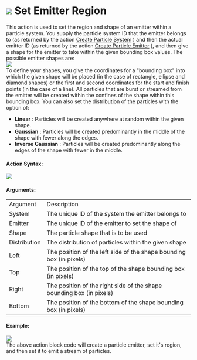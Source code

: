 #  ![](https://gms.magecorn.com/Manual/assets/Images/Scripting_Reference/Drag_And_Drop/Reference/Particles/i_Particles_Set_Emitter_Region.png) Set Emitter Region

This action is used to set the region and shape of an emitter within a
particle system. You supply the particle system ID that the emitter
belongs to (as returned by the action [Create Particle
System](Create_Particle_System) ) and then the actual emitter ID (as
returned by the action [Create Particle
Emitter](Create_Particle_Emitter) ), and then give a shape for the
emitter to take within the given bounding box values. The possible
emitter shapes are:  
![](https://gms.magecorn.com/Manual/assets/Images/Scripting_Reference/Drag_And_Drop/Reference/Particles/Emitter_Shapes.png)  
To define your shapes, you give the coordinates for a "bounding box"
into which the given shape will be placed (in the case of rectangle,
ellipse and diamond shapes) or the first and second coordinates for the
start and finish points (in the case of a line). All particles that are
burst or streamed from the emitter will be created within the confines
of the shape within this bounding box. You can also set the distribution
of the particles with the option of:

-   **Linear** : Particles will be created anywhere at random within the
    given shape.
-   **Gaussian** : Particles will be created predominantly in the middle
    of the shape with fewer along the edges.
-   **Inverse Gaussian** : Particles will be created predominantly along
    the edges of the shape with fewer in the middle.

#### Action Syntax:

  
![](https://gms.magecorn.com/Manual/assets/Images/Scripting_Reference/Drag_And_Drop/Reference/Particles/a_Particles_Set_Emitter_Region.png)  

#### Arguments:

|              |                                                                      |
|--------------|----------------------------------------------------------------------|
| Argument     | Description                                                          |
| System       | The unique ID of the system the emitter belongs to                   |
| Emitter      | The unique ID of the emitter to set the shape of                     |
| Shape        | The particle shape that is to be used                                |
| Distribution | The distribution of particles within the given shape                 |
| Left         | The position of the left side of the shape bounding box (in pixels)  |
| Top          | The position of the top of the shape bounding box (in pixels)        |
| Right        | The position of the right side of the shape bounding box (in pixels) |
| Bottom       | The position of the bottom of the shape bounding box (in pixels)     |

#### Example:

  
![](https://gms.magecorn.com/Manual/assets/Images/Scripting_Reference/Drag_And_Drop/Reference/Particles/e_Particles_Create_Particle_Emitter.png)  
The above action block code will create a particle emitter, set it's
region, and then set it to emit a stream of particles.
